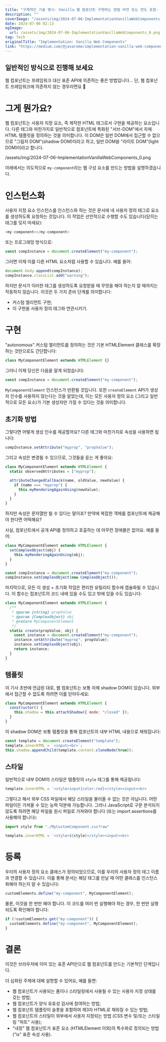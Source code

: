 ```yaml
---
title: "구체적인 기술 명시- Vanilla 웹 컴포넌트 구현하는 방법 버전 또는 연도 포함- 2024년 Vanilla 웹 컴포넌트 구현 특정 기능 또는 방법 강조- Vanilla 웹 컴포넌트를 구현하는 쉬운 방법 비교 또는 대조- Vanilla 웹 컴포넌트와 ReactJS 어떤 것이 더 좋은 선택인가 목록 제공- Vanilla 웹 컴포넌트를 구현할 때 알아두면 좋은 10가지 팁"
description: ""
coverImage: "/assets/img/2024-07-06-ImplementationVanillaWebComponents_0.png"
date: 2024-07-06 02:13
ogImage:
  url: /assets/img/2024-07-06-ImplementationVanillaWebComponents_0.png
tag: Tech
originalTitle: "Implementation: Vanilla Web Components"
link: "https://medium.com/@javarome/implementation-vanilla-web-components-66347b4dafca"
---
```


## 일반적인 방식으로 진행해 보세요

웹 컴포넌트는 프레임워크 대신 표준 API에 의존하는 좋은 방법입니다... 단, 웹 컴포넌트 프레임워크에 의존하지 않는 경우라면요 🤯

# 그게 뭔가요?

웹 컴포넌트는 사용자 지정 요소, 즉 제작한 HTML 태그로서 구현을 제공하는 요소입니다. 다른 태그와 마찬가지로 일반적으로 컴포넌트에 특화된 "서브-DOM"에서 자체 HTML 템플릿을 정의하는 것을 의미합니다. 이 DOM은 일반 DOM에서 접근할 수 없으므로 "그림자 DOM"(shadow DOM)이라고 하고, 일반 DOM을 "라이트 DOM"(light DOM)이라고 합니다.

<div class="content-ad"></div>

/assets/img/2024-07-06-ImplementationVanillaWebComponents_0.png

아래에서는 의도적으로 `my-component`라는 웹 구성 요소를 만드는 방법을 설명하겠습니다.

# 인스턴스화

사용자 지정 요소 인스턴스를 인스턴스화 하는 것은 문서에 네 사용자 정의 태그로 요소를 생성하도록 요청하는 것입니다. 이 작업은 선언적으로 수행할 수도 있습니다(닫히는 태그를 잊지 마세요):

<div class="content-ad"></div>

```js
<my-component></my-component>
```

또는 프로그래밍 방식으로:

```js
const compInstance = document.createElement("my-component");
```

그러면 이제 이를 다른 HTML 요소처럼 사용할 수 있습니다. 예를 들어:

<div class="content-ad"></div>

```js
document.body.append(compInstance);
compInstance.classList.add("warning");
```

하지만 문서가 이러한 태그를 생성하도록 요청받을 때 무엇을 해야 하는지 알 때까지는 작동하지 않습니다. 이것은 두 가지 준비 단계를 의미합니다:

- 커스텀 엘리먼트 구현;
- 이 구현을 사용자 정의 태그와 연관시키기.

# 구현

<div class="content-ad"></div>

"autonomous" 커스텀 엘리먼트를 정의하는 것은 기본 HTMLElement 클래스를 확장하는 것만으로도 간단합니다:

```js
class MyComponentElement extends HTMLElement {}
```

그러니 이제 당신은 다음을 알게 되었습니다:

```js
const compInstance = document.createElement("my-component");
```

<div class="content-ad"></div>

`MyComponentElement` 인스턴스가 반환될 것입니다. 또한 `createElement` API가 생성자 인수를 사용하지 않는다는 것을 알았는데, 이는 모든 사용자 정의 요소 (그리고 일반적으로 모든 요소)가 기본 생성자만 가질 수 있다는 것을 의미합니다.

## 초기화 방법

그렇다면 어떻게 생성 인수를 제공할까요? 다른 태그와 마찬가지로 속성을 사용하면 됩니다:

```js
compInstance.setAttribute("myprop", "propValue");
```

<div class="content-ad"></div>

그리고 속성은 변경될 수 있으므로, 그것들을 듣는 게 좋아요:

```js
class MyComponentElement extends HTMLElement {
  static observedAttributes = ["myprop"];

  attributeChangedCallback(name, oldValue, newValue) {
    if (name === "myprop") {
      this.myRenderingAgainUsing(newValue);
    }
  }
}
```

하지만 속성은 문자열만 될 수 있다는 말이죠? 만약에 복잡한 객체를 컴포넌트에 제공해야 한다면 어떡해요?

사실, 컴포넌트에서 공개 API를 정의하고 호출하는 데 아무런 장애물은 없어요. 예를 들어:

<div class="content-ad"></div>

```js
class MyComponentElement extends HTMLElement {
  setComplexObject(obj) {
    this.myRenderingAgainUsing(obj);
  }
}

const compInstance = document.createElement("my-component");
compInstance.setComplexObject(new ComplexObject());
```

마지막으로, 모든 이 생성 + 초기화 작업은 편리한 유틸리티 함수에 캡슐화될 수 있습니다. 이 함수는 컴포넌트의 코드 내에 있을 수도 있고 밖에 있을 수도 있습니다:

```js
class MyComponentElement extends HTMLElement {
  /**
   * @param {string} propValue
   * @param {ComplexObject} obj
   * @return MyComponentElement
   */
  static create(propValue, obj) {
    const instance = document.createElement("my-component");
    instance.setAttribute("myprop", propValue);
    instance.setComplexObject(obj);
    return instance;
  }
}
```

## 템플릿

<div class="content-ad"></div>

이 기사 초반에 언급된 대로, 웹 컴포넌트는 보통 자체 shadow DOM이 있습니다. 외부에서 접근할 수 없도록 하려면 이를 닫아두세요:

```js
class MyComponentElement extends HTMLElement {
  constructor() {
    this.shadow = this.attachShadow({ mode: "closed" });
  }
}
```

이 shadow DOM은 보통 템플릿을 통해 컴포넌트의 내부 HTML 내용으로 채워집니다:

```js
const template = document.createElement("template");
template.innerHTML = `<input><br>`;
this.shadow.appendChild(template.content.cloneNode(true));
```

<div class="content-ad"></div>

## 스타일

일반적으로 내부 DOM의 스타일은 템플릿의 `style` 태그를 통해 제공됩니다:

```js
template.innerHTML = `<style>input{color:red}</style><input><br>
```

그렇다고 해서 외부 CSS 파일에서 해당 스타일을 불러올 수 없는 것은 아닙니다. 어떤 파일이든 가져올 수 있는 능력 덕분에 가능합니다. 그러나 JavaScript로 구문 분석되지 않도록 하려면 해당 파일을 원시 파일로 가져와야 합니다 (또는 import assertions를 사용해야 합니다):

<div class="content-ad"></div>

```js
import style from "./MyCustomComponent.css?raw"

template.innerHTML = `<style>${style}</style><input><br>
```

# 등록

우리의 사용자 정의 요소 클래스가 정의되었으므로, 이를 우리의 사용자 정의 태그 이름과 연결할 수 있습니다. 이를 통해 문서는 해당 태그를 만날 때 어떤 클래스를 인스턴스화해야 하는지 알 수 있습니다:

```js
customElements.define("my-component", MyComponentElement);
```

<div class="content-ad"></div>

물론, 이것을 한 번만 해야 합니다. 이 코드를 여러 번 실행해야 하는 경우, 한 번만 실행되도록 확인해야 합니다:

```js
if (!customElements.get("my-component")) {
  customElements.define("my-component", MyComponentElement);
}
```

# 결론

이것은 브라우저에 이미 있는 표준 API만으로 웹 컴포넌트를 만드는 기본적인 단계입니다.

<div class="content-ad"></div>

더 심화된 주제에 대해 설명할 수 있어요, 예를 들면:

- 웹 컴포넌트가 사용되는 폼이나 스타일링에서 사용될 수 있는 사용자 지정 상태를 갖는 방법;
- 웹 컴포넌트가 양식 유효성 검사에 참여하는 방법;
- 웹 컴포넌트 템플릿이 슬롯을 포함하여 제3자 HTML로 채워질 수 있는 방법;
- 웹 컴포넌트의 스타일이 외부에서 사용자 지정되는 방법 (CSS 변수 및/또는 스타일링 "파트" 사용);
- "내장" 웹 컴포넌트가 표준 요소 (HTMLElement 이외)의 특수화로 정의되는 방법 ("is" 표준 속성 사용).
